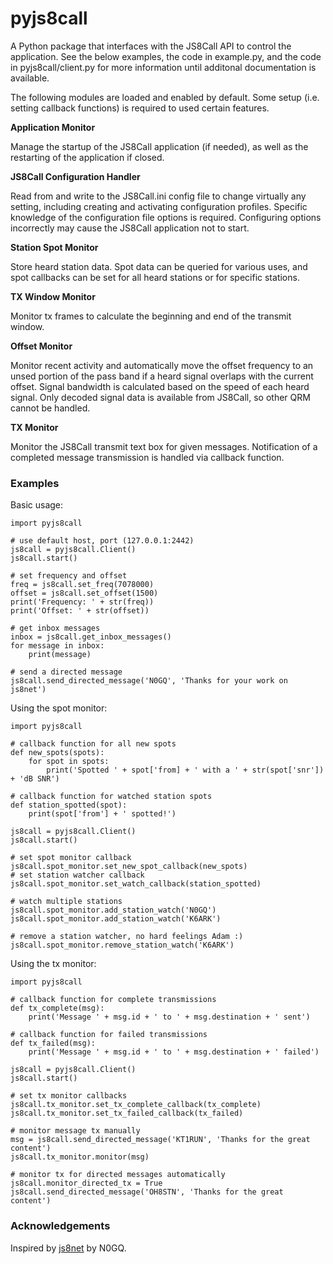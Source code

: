 # pyjs8call

A Python package that interfaces with the JS8Call API to control the application. See the below examples, the code in example.py, and the code in pyjs8call/client.py for more information until additonal documentation is available.

The following modules are loaded and enabled by default. Some setup (i.e. setting callback functions) is required to used certain features.


**Application Monitor**

Manage the startup of the JS8Call application (if needed), as well as the restarting of the application if closed. 

**JS8Call Configuration Handler**

Read from and write to the JS8Call.ini config file to change virtually any setting, including creating and activating configuration profiles. Specific knowledge of the configuration file options is required. Configuring options incorrectly may cause the JS8Call application not to start.

**Station Spot Monitor**

Store heard station data. Spot data can be queried for various uses, and spot callbacks can be set for all heard stations or for specific stations.

**TX Window Monitor**

Monitor tx frames to calculate the beginning and end of the transmit window.

**Offset Monitor**

Monitor recent activity and automatically move the offset frequency to an unsed portion of the pass band if a heard signal overlaps with the current offset. Signal bandwidth is calculated based on the speed of each heard signal. Only decoded signal data is available from JS8Call, so other QRM cannot be handled.

**TX Monitor**

Monitor the JS8Call transmit text box for given messages. Notification of a completed message transmission is handled via callback function.

### Examples

Basic usage:
```
import pyjs8call

# use default host, port (127.0.0.1:2442)
js8call = pyjs8call.Client()
js8call.start()

# set frequency and offset
freq = js8call.set_freq(7078000)
offset = js8call.set_offset(1500)
print('Frequency: ' + str(freq))
print('Offset: ' + str(offset))

# get inbox messages
inbox = js8call.get_inbox_messages()
for message in inbox:
    print(message)

# send a directed message
js8call.send_directed_message('N0GQ', 'Thanks for your work on js8net')
```

Using the spot monitor:
```
import pyjs8call

# callback function for all new spots
def new_spots(spots):
    for spot in spots:
        print('Spotted ' + spot['from] + ' with a ' + str(spot['snr']) + 'dB SNR')
    
# callback function for watched station spots
def station_spotted(spot):
    print(spot['from'] + ' spotted!')
    
js8call = pyjs8call.Client()
js8call.start()

# set spot monitor callback
js8call.spot_monitor.set_new_spot_callback(new_spots)
# set station watcher callback
js8call.spot_monitor.set_watch_callback(station_spotted)

# watch multiple stations
js8call.spot_monitor.add_station_watch('N0GQ')
js8call.spot_monitor.add_station_watch('K6ARK')

# remove a station watcher, no hard feelings Adam :)
js8call.spot_monitor.remove_station_watch('K6ARK')
```

Using the tx monitor:
```
import pyjs8call

# callback function for complete transmissions
def tx_complete(msg):
    print('Message ' + msg.id + ' to ' + msg.destination + ' sent')
    
# callback function for failed transmissions
def tx_failed(msg):
    print('Message ' + msg.id + ' to ' + msg.destination + ' failed')
    
js8call = pyjs8call.Client()
js8call.start()

# set tx monitor callbacks
js8call.tx_monitor.set_tx_complete_callback(tx_complete)
js8call.tx_monitor.set_tx_failed_callback(tx_failed)

# monitor message tx manually
msg = js8call.send_directed_message('KT1RUN', 'Thanks for the great content')
js8call.tx_monitor.monitor(msg)

# monitor tx for directed messages automatically
js8call.monitor_directed_tx = True
js8call.send_directed_message('OH8STN', 'Thanks for the great content')
```

### Acknowledgements

Inspired by [js8net](https://github.com/jfrancis42/js8net) by N0GQ.

